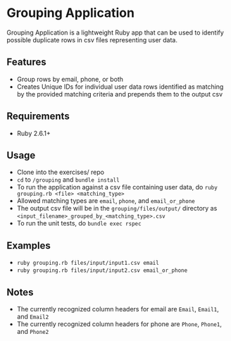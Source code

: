 # Grouping Application

Grouping Application is a lightweight Ruby app that can be used to identify possible duplicate rows in csv files representing user data.


## Features

* Group rows by email, phone, or both
* Creates Unique IDs for individual user data rows identified as matching by the provided matching criteria and prepends them to the output csv


## Requirements

* Ruby 2.6.1+


## Usage

* Clone into the exercises/ repo
* `cd` to `/grouping` and `bundle install`
* To run the application against a csv file containing user data, do `ruby grouping.rb <file> <matching_type>`
* Allowed matching types are `email`, `phone`, and `email_or_phone`
* The output csv file will be in the `grouping/files/output/` directory as `<input_filename>_grouped_by_<matching_type>.csv`
* To run the unit tests, do `bundle exec rspec`


## Examples

* `ruby grouping.rb files/input/input1.csv email`
* `ruby grouping.rb files/input/input2.csv email_or_phone`


## Notes

* The currently recognized column headers for email are `Email`, `Email1`, and `Email2`
* The currently recognized column headers for phone are `Phone`, `Phone1`, and `Phone2`
